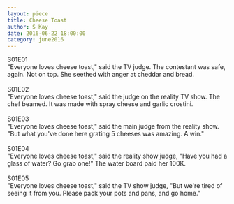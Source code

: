 ```yaml
---
layout: piece
title: Cheese Toast
author: S Kay
date: 2016-06-22 18:00:00
category: june2016
---
```

S01E01<br>
"Everyone loves cheese toast," said the TV judge. The contestant was safe, again. Not on top. She seethed with anger at cheddar and bread.<br>
<br>
S01E02<br>
"Everyone loves cheese toast," said the judge on the reality TV show. The chef beamed. It was made with spray cheese and garlic crostini.<br>
<br>
S01E03<br>
"Everyone loves cheese toast," said the main judge from the reality show. "But what you've done here grating 5 cheeses was amazing. A win."<br>
<br>
S01E04<br>
"Everyone loves cheese toast," said the reality show judge, "Have you had a glass of water? Go grab one!" The water board paid her 100K.<br>
<br>
S01E05<br>
"Everyone loves cheese toast," said the TV show judge, "But we're tired of seeing it from you. Please pack your pots and pans, and go home."